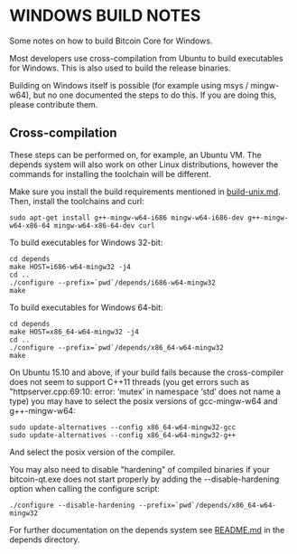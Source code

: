 WINDOWS BUILD NOTES
====================

Some notes on how to build Bitcoin Core for Windows.

Most developers use cross-compilation from Ubuntu to build executables for
Windows. This is also used to build the release binaries.

Building on Windows itself is possible (for example using msys / mingw-w64),
but no one documented the steps to do this. If you are doing this, please contribute them.

Cross-compilation
-------------------

These steps can be performed on, for example, an Ubuntu VM. The depends system
will also work on other Linux distributions, however the commands for
installing the toolchain will be different.

Make sure you install the build requirements mentioned in
[build-unix.md](/doc/build-unix.md).
Then, install the toolchains and curl:

    sudo apt-get install g++-mingw-w64-i686 mingw-w64-i686-dev g++-mingw-w64-x86-64 mingw-w64-x86-64-dev curl

To build executables for Windows 32-bit:

    cd depends
    make HOST=i686-w64-mingw32 -j4
    cd ..
    ./configure --prefix=`pwd`/depends/i686-w64-mingw32
    make

To build executables for Windows 64-bit:

    cd depends
    make HOST=x86_64-w64-mingw32 -j4
    cd ..
    ./configure --prefix=`pwd`/depends/x86_64-w64-mingw32
    make

On Ubuntu 15.10 and above, if your build fails because the cross-compiler does not seem to support C++11 threads (you get errors such as "httpserver.cpp:69:10: error: ‘mutex’ in namespace ‘std’ does not name a type) you may have to select the posix versions of gcc-mingw-w64 and g++-mingw-w64:

    sudo update-alternatives --config x86_64-w64-mingw32-gcc
    sudo update-alternatives --config x86_64-w64-mingw32-g++

And select the posix version of the compiler.

You may also need to disable "hardening" of compiled binaries if your bitcoin-qt.exe does not start properly by adding the --disable-hardening option when calling the configure script:

    ./configure --disable-hardening --prefix=`pwd`/depends/x86_64-w64-mingw32

For further documentation on the depends system see [README.md](../depends/README.md) in the depends directory.

